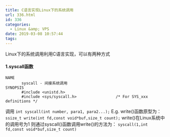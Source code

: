 ```yaml
---
title: C语言实现Linux下的系统调用
url: 336.html
id: 336
categories:
  - Linux &amp; VPS
date: 2019-03-08 10:57:44
tags:
---
```


Linux下的系统调用利用C语言实现，可以有两种方式

#### 1.syscall函数

    NAME
           syscall - 间接系统调用
    SYNOPSIS
           #include <unistd.h>
           #include <sys/syscall.h>                 /* For SYS_xxx definitions */
    

调用 `int syscall(int number, para1, para2...);` E.g. write()函数原型为： `ssize_t write(int fd,const void*buf,size_t count);` write()在Linux系统中的调用号为1 则通过syscall()函数调用write()的方法为： `syscall(1,int fd,const void*buf,size_t count)`